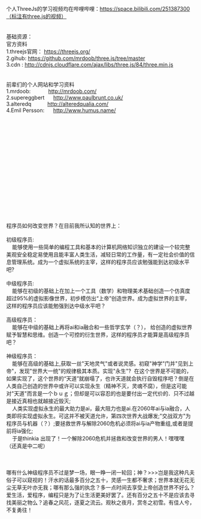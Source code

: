 个人ThreeJs的学习视频均在哔哩哔哩：https://space.bilibili.com/251387300（标注有three.js的视频）
<br><br><br>基础资源：
<br>官方资料
<br>1.threejs官网： https://threejs.org/
<br>2.gihub:       https://github.com/mrdoob/three.js/tree/master
<br>3.cdn :        http://cdnjs.cloudflare.com/ajax/libs/three.js/84/three.min.js
<br><br><br>前辈们的个人网站和学习资料
<br>1.mrdoob:            http://mrdoob.com/ 
<br>2.supereggbert       http://www.paulbrunt.co.uk/
<br>3.alteredq           http://alteredqualia.com/
<br>4.Emil Persson:      http://www.humus.name/
<br>
<br>
<br>
<br>
<br>
<br>
<br>
<br>
<br>
<br>
<br>
<br>
<br>
<br>
<br>
<br>
<br>
<br>
程序员如何改变世界？在目前我所认知的世界上：
<br><br>初级程序员:
<br>&nbsp;&nbsp;&nbsp;&nbsp;能够使用一些简单的编程工具和基本的计算机网络知识独立的建设一个较完整美观安全稳定易使用且能丰富人类生活，减轻日常的工作量，有一定社会价值的信息管理系统。成为一个虚拟系统的主宰，这样的程序员应该勉强能到达初级水平吧?
<br><br>中级程序员:
<br>&nbsp;&nbsp;&nbsp;&nbsp;能够在初级的基础上在加上一个工具（数学）和物理美术基础创造一个仿真度超过95%的虚拟影像世界，初步模仿出“上帝”创造世界。成为虚拟世界的主宰，这样的程序员应该能勉强到达中级水平吧？
<br><br>高级程序员：
<br>&nbsp;&nbsp;&nbsp;&nbsp;能够在中级的基础上再将ai和ia融合和一些哲学玄学（？）， 给创造的虚拟世界赋予智慧和思维。创造一个可控的衍生世界，这样的程序员才能算是高级程序员吧？
<br><br>神级程序员：
<br>&nbsp;&nbsp;&nbsp;&nbsp;能够在高级的基础上,获取一丝"天地灵气"或者说灵感。初窥"神学"门并"见到上帝"，发现"世界大一统"的规律极其本质。实现"永生"?  在这个世界是不可能的，如果实现了，这个世界的“天道”就崩塌了，也许天道就会执行自毁程序吧？倒是在人类自己创造的世界中或许可以实现永生（精神不灭，灵魂不腐），但是这可能对"天道"而言是一个ｂｕｇ；但却是可以容忍的也是要付出一定代价的．只不过越是接近真相也就越接近毁灭;
<br>&nbsp;&nbsp;&nbsp;&nbsp;人类实现虚拟永生的最大助力是ai，最大阻力也是ai.在2060年ai与ia融合，人类即将实现虚拟永生。可这并不被天道允许，第四次世界大战爆发;"交战双方"为程序员与机器（？）;要拯救世界与解除2060危机必须将ai与ia产物重组,或者是提前将ia强化;
<br>&nbsp;&nbsp;&nbsp;&nbsp;于是thinkia 出现了！一个解除2060危机并拯救和改变世界的男人！嘿嘿嘿（还真是中二呢）
<br><br><br><br>哪有什么神级程序员不过是梦一场，眼一睁一闭一轮回；神？>>>岂是我这种凡夫俗子可以窥视的！汗水的话最多百分之五十，灵感一生都不奢求；世界本就无花无尘无草无叶亦无我；哪有那么强的执念？多一点时间去享受上帝创造世界不好么？爱生活，爱程序，编程只是为了让生活更美好罢了。还有百分之五十不是应该去寻找美丽之物么？追春之风花，逐夏之流云。观秋之夜月，赏冬之初雪。有佳人兮，不复勇往！

   
   



      


